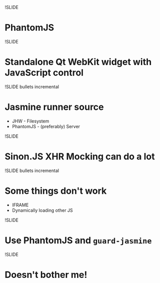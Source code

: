 !SLIDE
# PhantomJS

!SLIDE
# Standalone Qt WebKit widget with JavaScript control

!SLIDE bullets incremental
# Jasmine runner source

* JHW - Filesystem
* PhantomJS - (preferably) Server

!SLIDE
# Sinon.JS XHR Mocking can do a lot

!SLIDE bullets incremental
# Some things don't work

* IFRAME
* Dynamically loading other JS

!SLIDE
# Use PhantomJS and `guard-jasmine`

!SLIDE
# Doesn't bother me!

